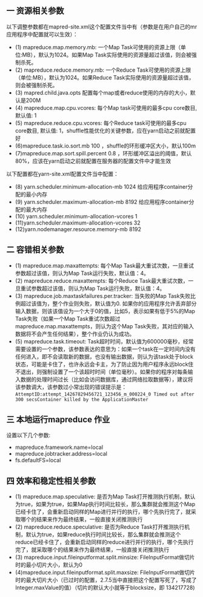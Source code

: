 ## 一 资源相关参数

以下调整参数都在mapred-site.xml这个配置文件当中有（参数是在用户自己的mr应用程序中配置就可以生效）：
- (1) mapreduce.map.memory.mb: 一个Map Task可使用的资源上限（单位:MB），默认为1024。如果Map Task实际使用的资源量超过该值，则会被强制杀死。
- (2) mapreduce.reduce.memory.mb: 一个Reduce Task可使用的资源上限（单位:MB），默认为1024。如果Reduce Task实际使用的资源量超过该值，则会被强制杀死。
- (3) mapred.child.java.opts  配置每个map或者reduce使用的内存的大小，默认是200M
- (4) mapreduce.map.cpu.vcores: 每个Map task可使用的最多cpu core数目, 默认值: 1
- (5) mapreduce.reduce.cpu.vcores: 每个Reduce task可使用的最多cpu core数目, 默认值: 1，shuffle性能优化的关键参数，应在yarn启动之前就配置好
- (6)mapreduce.task.io.sort.mb   100 ，shuffle的环形缓冲区大小，默认100m
- (7)mapreduce.map.sort.spill.percent   0.8 ，环形缓冲区溢出的阈值，默认80%，应该在yarn启动之前就配置在服务器的配置文件中才能生效

以下配置都在yarn-site.xml配置文件当中配置：
- (8) yarn.scheduler.minimum-allocation-mb	  1024   给应用程序container分配的最小内存
- (9) yarn.scheduler.maximum-allocation-mb	  8192	给应用程序container分配的最大内存
- (10) yarn.scheduler.minimum-allocation-vcores	1	
- (11)yarn.scheduler.maximum-allocation-vcores	32
- (12)yarn.nodemanager.resource.memory-mb   8192  

## 二 容错相关参数

- (1) mapreduce.map.maxattempts: 每个Map Task最大重试次数，一旦重试参数超过该值，则认为Map Task运行失败，默认值：4。
- (2) mapreduce.reduce.maxattempts: 每个Reduce Task最大重试次数，一旦重试参数超过该值，则认为Map Task运行失败，默认值：4。
- (3) mapreduce.job.maxtaskfailures.per.tracker: 当失败的Map Task失败比例超过该值为，整个作业则失败，默认值为0. 如果你的应用程序允许丢弃部分输入数据，则该该值设为一个大于0的值，比如5，表示如果有低于5%的Map Task失败（如果一个Map Task重试次数超过mapreduce.map.maxattempts，则认为这个Map Task失败，其对应的输入数据将不会产生任何结果），整个作业仍认为成功。
- (5) mapreduce.task.timeout: Task超时时间，默认值为600000毫秒，经常需要设置的一个参数，该参数表达的意思为：如果一个task在一定时间内没有任何进入，即不会读取新的数据，也没有输出数据，则认为该task处于block状态，可能是卡住了，也许永远会卡主，为了防止因为用户程序永远block住不退出，则强制设置了一个该超时时间（单位毫秒）。如果你的程序对每条输入数据的处理时间过长（比如会访问数据库，通过网络拉取数据等），建议将该参数调大，该参数过小常出现的错误提示是：`AttemptID:attempt_14267829456721_123456_m_000224_0 Timed out after 300 secsContainer killed by the ApplicationMaster`    


## 三 本地运行mapreduce 作业

设置以下几个参数:
- mapreduce.framework.name=local
- mapreduce.jobtracker.address=local
- fs.defaultFS=local

## 四 效率和稳定性相关参数

- (1) mapreduce.map.speculative: 是否为Map Task打开推测执行机制，默认为true，如果为true，如果Map执行时间比较长，那么集群就会推测这个Map已经卡住了，会重新启动同样的Map进行并行的执行，哪个先执行完了，就采取哪个的结果来作为最终结果，一般直接关闭推测执行
- (2) mapreduce.reduce.speculative: 是否为Reduce Task打开推测执行机制，默认为true，如果reduce执行时间比较长，那么集群就会推测这个reduce已经卡住了，会重新启动同样的reduce进行并行的执行，哪个先执行完了，就采取哪个的结果来作为最终结果，一般直接关闭推测执行
- (3) mapreduce.input.fileinputformat.split.minsize: FileInputFormat做切片时的最小切片大小，默认为0
- (4)mapreduce.input.fileinputformat.split.maxsize:  FileInputFormat做切片时的最大切片大小（已过时的配置，2.7.5当中直接把这个配置写死了，写成了Integer.maxValue的值）（切片的默认大小就等于blocksize，即 134217728)
